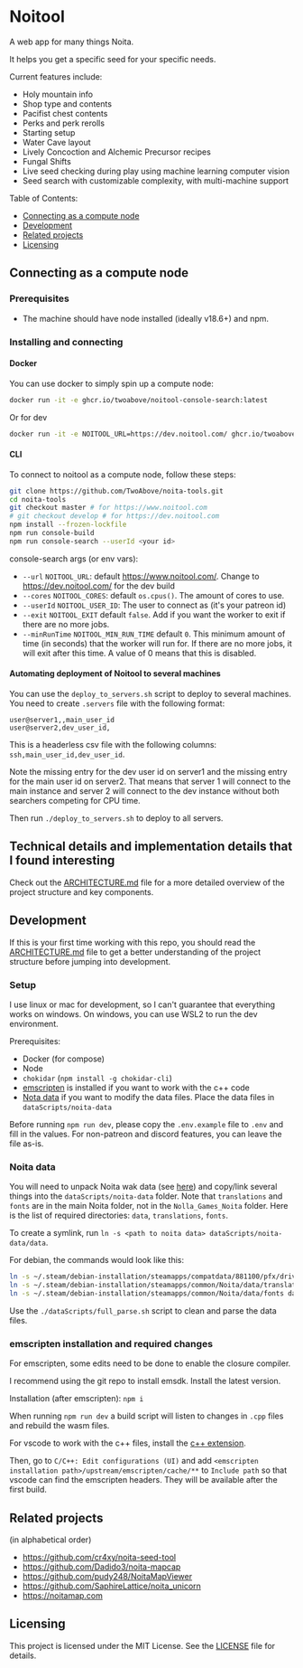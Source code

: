 # Noitool

A web app for many things Noita.

It helps you get a specific seed for your specific needs.

Current features include:

- Holy mountain info
- Shop type and contents
- Pacifist chest contents
- Perks and perk rerolls
- Starting setup
- Water Cave layout
- Lively Concoction and Alchemic Precursor recipes
- Fungal Shifts
- Live seed checking during play using machine learning computer vision
- Seed search with customizable complexity, with multi-machine support

Table of Contents:

- [Connecting as a compute node](#connecting-as-a-compute-node)
- [Development](#development)
- [Related projects](#related-projects)
- [Licensing](#licensing)

## Connecting as a compute node

### Prerequisites

- The machine should have node installed (ideally v18.6+) and npm.

### Installing and connecting

#### Docker

You can use docker to simply spin up a compute node:

```bash
docker run -it -e ghcr.io/twoabove/noitool-console-search:latest
```

<!-- docker run -it --restart=always --pull=always ghcr.io/twoabove/noitool-console-search:latest-dev -->

Or for dev

```bash
docker run -it -e NOITOOL_URL=https://dev.noitool.com/ ghcr.io/twoabove/noitool-console-search:latest-dev
```

#### CLI

To connect to noitool as a compute node, follow these steps:

```bash
git clone https://github.com/TwoAbove/noita-tools.git
cd noita-tools
git checkout master # for https://www.noitool.com
# git checkout develop # for https://dev.noitool.com
npm install --frozen-lockfile
npm run console-build
npm run console-search --userId <your id>
```

console-search args (or env vars):

- `--url` `NOITOOL_URL`: default <https://www.noitool.com/>. Change to <https://dev.noitool.com/> for the dev build
- `--cores` `NOITOOL_CORES`: default `os.cpus()`. The amount of cores to use.
- `--userId` `NOITOOL_USER_ID`: The user to connect as (it's your patreon id)
- `--exit` `NOITOOL_EXIT` default `false`. Add if you want the worker to exit if there are no more jobs.
- `--minRunTime` `NOITOOL_MIN_RUN_TIME` default `0`. This minimum amount of time (in seconds) that the worker will run for. If there are no more jobs, it will exit after this time. A value of 0 means that this is disabled.

#### Automating deployment of Noitool to several machines

You can use the `deploy_to_servers.sh` script to deploy to several machines. You need to create `.servers` file with the following format:

```csv
user@server1,,main_user_id
user@server2,dev_user_id,
```

This is a headerless csv file with the following columns: `ssh,main_user_id,dev_user_id`.

Note the missing entry for the dev user id on server1 and the missing entry for the main user id on server2. That means that server 1 will connect to the main instance and server 2 will connect to the dev instance without both searchers competing for CPU time.

Then run `./deploy_to_servers.sh` to deploy to all servers.

## Technical details and implementation details that I found interesting

Check out the [ARCHITECTURE.md](ARCHITECTURE.md) file for a more detailed overview of the project structure and key components.

## Development

If this is your first time working with this repo, you should read the [ARCHITECTURE.md](ARCHITECTURE.md) file to get a better understanding of the project structure before jumping into development.

### Setup

I use linux or mac for development, so I can't guarantee that everything works on windows. On windows, you can use WSL2 to run the dev environment.

Prerequisites:

- Docker (for compose)
- Node
- `chokidar` (`npm install -g chokidar-cli`)
- [emscripten](https://emscripten.org/docs/getting_started/downloads.html) is installed if you want to work with the c++ code
- [Nota data](https://noita.wiki.gg/wiki/Modding#Extracting_data_files) if you want to modify the data files. Place the data files in `dataScripts/noita-data`

Before running `npm run dev`, please copy the `.env.example` file to `.env` and fill in the values. For non-patreon and discord features, you can leave the file as-is.

### Noita data

You will need to unpack Noita wak data (see [here](https://noita.wiki.gg/wiki/Modding#Extracting_data_files)) and copy/link several things into the `dataScripts/noita-data` folder. Note that `translations` and `fonts` are in the main Noita folder, not in the `Nolla_Games_Noita` folder.
Here is the list of required directories: `data`, `translations`, `fonts`.

To create a symlink, run `ln -s <path to noita data> dataScripts/noita-data/data`.

For debian, the commands would look like this:

```sh
ln -s ~/.steam/debian-installation/steamapps/compatdata/881100/pfx/drive_c/users/steamuser/AppData/LocalLow/Nolla_Games_Noita/data dataScripts/noita-data/data
ln -s ~/.steam/debian-installation/steamapps/common/Noita/data/translations dataScripts/noita-data/translations
ln -s ~/.steam/debian-installation/steamapps/common/Noita/data/fonts dataScripts/noita-data/fonts
```

Use the `./dataScripts/full_parse.sh` script to clean and parse the data files.

### emscripten installation and required changes

For emscripten, some edits need to be done to enable the closure compiler.

I recommend using the git repo to install emsdk. Install the latest version.

Installation (after emscripten): `npm i`

When running `npm run dev` a build script will listen to changes in `.cpp` files and rebuild the wasm files.

For vscode to work with the c++ files, install the [c++ extension](https://marketplace.visualstudio.com/items?itemName=ms-vscode.cpptools).

Then, go to `C/C++: Edit configurations (UI)` and add `<emscripten installation path>/upstream/emscripten/cache/**` to `Include path` so that vscode can find the emscripten headers. They will be available after the first build.

## Related projects

(in alphabetical order)

- <https://github.com/cr4xy/noita-seed-tool>
- <https://github.com/Dadido3/noita-mapcap>
- <https://github.com/pudy248/NoitaMapViewer>
- <https://github.com/SaphireLattice/noita_unicorn>
- <https://noitamap.com>

## Licensing

This project is licensed under the MIT License. See the [LICENSE](LICENSE) file for details.
